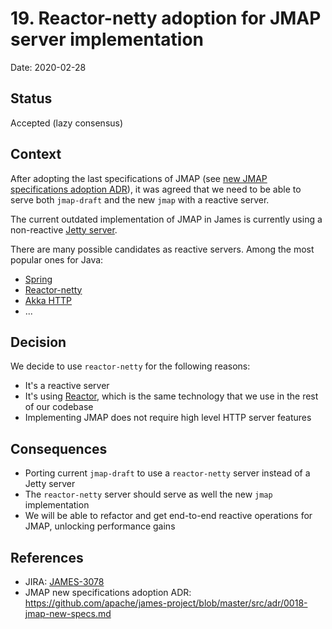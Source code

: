 # 19. Reactor-netty adoption for JMAP server implementation

Date: 2020-02-28

## Status

Accepted (lazy consensus)

## Context

After adopting the last specifications of JMAP (see 
[new JMAP specifications adoption ADR](https://github.com/apache/james-project/blob/master/src/adr/0018-jmap-new-specs.md)), 
it was agreed that we need to be able to serve both `jmap-draft` and the new `jmap` with a reactive server. 

The current outdated implementation of JMAP in James is currently using a non-reactive [Jetty server](https://www.eclipse.org/jetty/).

There are many possible candidates as reactive servers. Among the most popular ones for Java:

* [Spring](https://spring.io)
* [Reactor-netty](https://github.com/reactor/reactor-netty)
* [Akka HTTP](https://doc.akka.io/docs/akka-http/current/introduction.html)
* ...

## Decision

We decide to use `reactor-netty` for the following reasons:

* It's a reactive server
* It's using [Reactor](https://projectreactor.io/), which is the same technology that we use in the rest of our codebase
* Implementing JMAP does not require high level HTTP server features

## Consequences

* Porting current `jmap-draft` to use a `reactor-netty` server instead of a Jetty server
* The `reactor-netty` server should serve as well the new `jmap` implementation
* We will be able to refactor and get end-to-end reactive operations for JMAP, unlocking performance gains

## References

* JIRA: [JAMES-3078](https://issues.apache.org/jira/browse/JAMES-3078)
* JMAP new specifications adoption ADR: https://github.com/apache/james-project/blob/master/src/adr/0018-jmap-new-specs.md